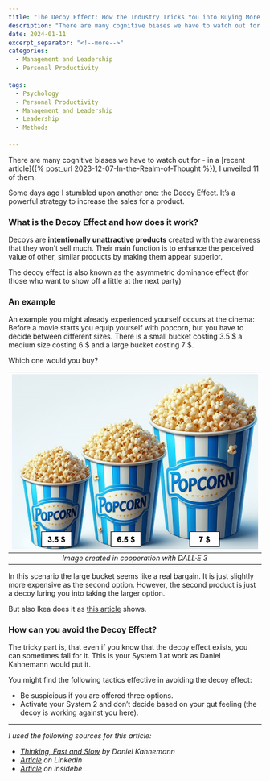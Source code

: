 ```yaml
---
title: "The Decoy Effect: How the Industry Tricks You into Buying More Expensive Products"
description: "There are many cognitive biases we have to watch out for - in a recent article, I unveiled 11 of them. Some days ago I stumbled upon another one: the Decoy Effect. It’s a powerful strategy to increase the sales for a product."
date: 2024-01-11
excerpt_separator: "<!--more-->"
categories:
  - Management and Leadership
  - Personal Productivity

tags:
  - Psychology
  - Personal Productivity
  - Management and Leadership
  - Leadership
  - Methods

---
```


There are many cognitive biases we have to watch out for - in a [recent article]({% post_url 2023-12-07-In-the-Realm-of-Thought %}), I unveiled 11 of them.

Some days ago I stumbled upon another one: the Decoy Effect. It’s a powerful strategy to increase the sales for a product.

### What is the Decoy Effect and how does it work?

Decoys are **intentionally unattractive products** created with the awareness that they won't sell much. Their main function is to enhance the perceived value of other, similar products by making them appear superior.

The decoy effect is also known as the asymmetric dominance effect (for those who want to show off a little at the next party)

### An example

An example you might already experienced yourself occurs at the cinema: Before a movie starts you equip yourself with popcorn, but you have to decide between different sizes. There is a small bucket costing 3.5 $ a medium size costing 6 $ and a large bucket costing 7 $.

Which one would you buy?

| ![image](/assets/images/Popcorn_Decoy.png) |
|:--:|
| *Image created in cooperation with DALL·E 3* |

In this scenario the large bucket seems like a real bargain. It is just slightly more expensive as the second option. However, the second product is just a decoy luring you into taking the larger option.

But also Ikea does it as [this article](https://www.linkedin.com/posts/bjoern-habenschaden_behavioraleconomics-activity-7143135824098885633-olqa/?utm_source=share&utm_medium=member_desktop) shows.

### How can you avoid the Decoy Effect?

The tricky part is, that even if you know that the decoy effect exists, you can sometimes fall for it. This is your System 1 at work as Daniel Kahnemann would put it.

You might find the following tactics effective in avoiding the decoy effect:

- Be suspicious if you are offered three options.
- Activate your System 2 and don’t decide based on your gut feeling (the decoy is working against you here).

---

*I used the following sources for this article:*
- *[Thinking, Fast and Slow](https://www.google.com/search?q=Thinking%2C+Fast+and+Slow) by Daniel Kahnemann*
- *[Article](https://www.linkedin.com/posts/bjoern-habenschaden_behavioraleconomics-activity-7143135824098885633-olqa/?utm_source=share&utm_medium=member_desktop) on LinkedIn*
- *[Article](https://insidebe.com/articles/the-decoy-effect/) on insidebe*